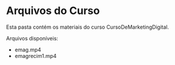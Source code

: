 # Arquivos do Curso

Esta pasta contém os materiais do curso CursoDeMarketingDigital.

Arquivos disponíveis:
- emag.mp4
- emagrecim1.mp4
